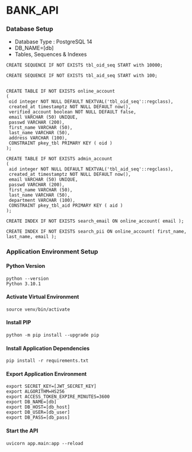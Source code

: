 # BANK_API
### Database Setup
 - Database Type : PostgreSQL 14
 - DB_NAME=[db]
 - Tables, Sequences & Indexes
 ```
 CREATE SEQUENCE IF NOT EXISTS tbl_oid_seq START with 10000;

CREATE SEQUENCE IF NOT EXISTS tbl_aid_seq START with 100;


CREATE TABLE IF NOT EXISTS online_account 
(
  oid integer NOT NULL DEFAULT NEXTVAL('tbl_oid_seq'::regclass), 
  created_at timestamptz NOT NULL DEFAULT now(), 
  verified_account boolean NOT NULL DEFAULT false,
  email VARCHAR (50) UNIQUE,
  passwd VARCHAR (200),
  first_name VARCHAR (50),
  last_name VARCHAR (50),
  address VARCHAR (100),
  CONSTRAINT pkey_tbl PRIMARY KEY ( oid )
);

CREATE TABLE IF NOT EXISTS admin_account 
(
  aid integer NOT NULL DEFAULT NEXTVAL('tbl_aid_seq'::regclass), 
  created_at timestamptz NOT NULL DEFAULT now(), 
  email VARCHAR (50) UNIQUE,
  passwd VARCHAR (200),
  first_name VARCHAR (50),
  last_name VARCHAR (50),
  department VARCHAR (100),
  CONSTRAINT pkey_tbl_aid PRIMARY KEY ( aid )
);

CREATE INDEX IF NOT EXISTS search_email ON online_account( email );

CREATE INDEX IF NOT EXISTS search_pii ON online_account( first_name, last_name, email );

 ```

### Application Environment Setup

#### Python Version
```
python --version               
Python 3.10.1
```

#### Activate Virtual Environment
```
source venv/bin/activate
```

#### Install PIP
```
python -m pip install --upgrade pip
```

#### Install Application Dependencies
```
pip install -r requirements.txt
```

#### Export Application Environment
```
export SECRET_KEY=[JWT_SECRET_KEY]
export ALGORITHM=HS256
export ACCESS_TOKEN_EXPIRE_MINUTES=3600
export DB_NAME=[db]
export DB_HOST=[db_host]
export DB_USER=[db_user]
export DB_PASS=[db_pass]
```

#### Start the API
```
uvicorn app.main:app --reload
```

